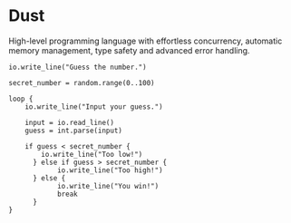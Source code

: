 # Dust

High-level programming language with effortless concurrency, automatic memory management, type
safety and advanced error handling.

```dust
io.write_line("Guess the number.")

secret_number = random.range(0..100)

loop {
  	io.write_line("Input your guess.")

  	input = io.read_line()
  	guess = int.parse(input)

  	if guess < secret_number {
  	  	io.write_line("Too low!")
	  } else if guess > secret_number {
	    	io.write_line("Too high!")
	  } else {
	    	io.write_line("You win!")
	    	break
	  }
}
```
